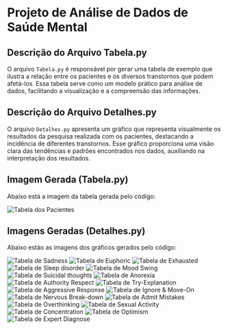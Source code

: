# Projeto de Análise de Dados de Saúde Mental

## Descrição do Arquivo Tabela.py
O arquivo `Tabela.py` é responsável por gerar uma tabela de exemplo que ilustra a relação entre os pacientes e os diversos transtornos que podem afetá-los. Essa tabela serve como um modelo prático para análise de dados, facilitando a visualização e a compreensão das informações.

## Descrição do Arquivo Detalhes.py
O arquivo `Detalhes.py` apresenta um gráfico que representa visualmente os resultados da pesquisa realizada com os pacientes, destacando a incidência de diferentes transtornos. Esse gráfico proporciona uma visão clara das tendências e padrões encontrados nos dados, auxiliando na interpretação dos resultados.

## Imagem Gerada (Tabela.py)

Abaixo está a imagem da tabela gerada pelo código:

![Tabela dos Pacientes](img/Figure_1.png)

## Imagens Geradas (Detalhes.py)

Abaixo estão as imagens dos gráficos gerados pelo código:

![Tabela de Sadness](img/grafico_Sadness.png)
![Tabela de Euphoric](img/grafico_Euphoric.png)
![Tabela de Exhausted](img/grafico_Exhausted.png)
![Tabela de Sleep disorder](img/grafico_Sleep_disorder.png)
![Tabela de Mood Swing](img/grafico_Mood_Swing.png)
![Tabela de Suicidal thoughts](img/grafico_Suicidal_thoughts.png)
![Tabela de Anorexia](img/grafico_Anorexia.png)
![Tabela de Authority Respect](img/grafico_Authority_Respect.png)
![Tabela de Try-Explanation](img/grafico_Try_Explanation.png)
![Tabela de Aggressive Response](img/grafico_Aggressive_Response.png)
![Tabela de Ignore & Move-On](img/grafico_Ignore_Move_On.png)
![Tabela de Nervous Break-down](img/grafico_Nervous_Break_down.png)
![Tabela de Admit Mistakes](img/grafico_Admit_Mistakes.png)
![Tabela de Overthinking](img/grafico_Overthinking.png)
![Tabela de Sexual Activity](img/grafico_pizza_Sexual_Activity.png)
![Tabela de Concentration](img/grafico_pizza_Concentration.png)
![Tabela de Optimism](img/grafico_pizza_Optimism.png)
![Tabela de Expert Diagnose](img/grafico_Expert_Diagnose.png)
